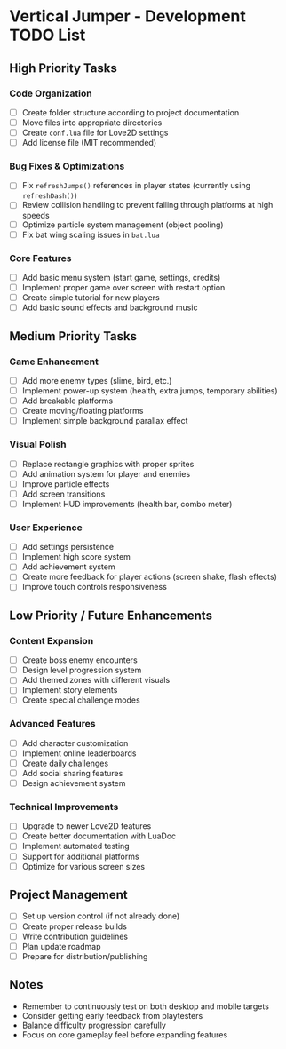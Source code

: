 # Vertical Jumper - Development TODO List

## High Priority Tasks

### Code Organization
- [ ] Create folder structure according to project documentation
- [ ] Move files into appropriate directories
- [ ] Create `conf.lua` file for Love2D settings
- [ ] Add license file (MIT recommended)

### Bug Fixes & Optimizations
- [ ] Fix `refreshJumps()` references in player states (currently using `refreshDash()`)
- [ ] Review collision handling to prevent falling through platforms at high speeds
- [ ] Optimize particle system management (object pooling)
- [ ] Fix bat wing scaling issues in `bat.lua`

### Core Features
- [ ] Add basic menu system (start game, settings, credits)
- [ ] Implement proper game over screen with restart option
- [ ] Create simple tutorial for new players
- [ ] Add basic sound effects and background music

## Medium Priority Tasks

### Game Enhancement
- [ ] Add more enemy types (slime, bird, etc.)
- [ ] Implement power-up system (health, extra jumps, temporary abilities)
- [ ] Add breakable platforms
- [ ] Create moving/floating platforms
- [ ] Implement simple background parallax effect

### Visual Polish
- [ ] Replace rectangle graphics with proper sprites
- [ ] Add animation system for player and enemies
- [ ] Improve particle effects
- [ ] Add screen transitions
- [ ] Implement HUD improvements (health bar, combo meter)

### User Experience
- [ ] Add settings persistence
- [ ] Implement high score system
- [ ] Add achievement system
- [ ] Create more feedback for player actions (screen shake, flash effects)
- [ ] Improve touch controls responsiveness

## Low Priority / Future Enhancements

### Content Expansion
- [ ] Create boss enemy encounters
- [ ] Design level progression system
- [ ] Add themed zones with different visuals
- [ ] Implement story elements
- [ ] Create special challenge modes

### Advanced Features
- [ ] Add character customization
- [ ] Implement online leaderboards
- [ ] Create daily challenges
- [ ] Add social sharing features
- [ ] Design achievement system

### Technical Improvements
- [ ] Upgrade to newer Love2D features
- [ ] Create better documentation with LuaDoc
- [ ] Implement automated testing
- [ ] Support for additional platforms
- [ ] Optimize for various screen sizes

## Project Management
- [ ] Set up version control (if not already done)
- [ ] Create proper release builds
- [ ] Write contribution guidelines
- [ ] Plan update roadmap
- [ ] Prepare for distribution/publishing

## Notes
- Remember to continuously test on both desktop and mobile targets
- Consider getting early feedback from playtesters
- Balance difficulty progression carefully
- Focus on core gameplay feel before expanding features